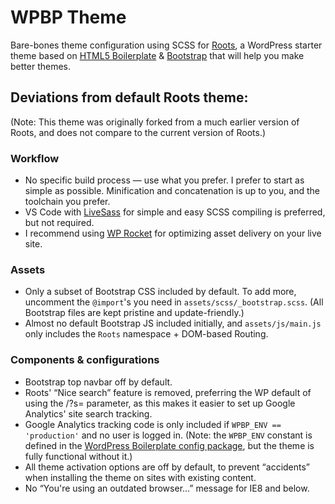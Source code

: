 # WPBP Theme

Bare-bones theme configuration using SCSS for [Roots](http://roots.io/), a WordPress starter theme based on [HTML5 Boilerplate](http://html5boilerplate.com/) & [Bootstrap](http://getbootstrap.com/) that will help you make better themes.

## Deviations from default Roots theme:

(Note: This theme was originally forked from a much earlier version of Roots, and does not compare to the current version of Roots.)

### Workflow
* No specific build process — use what you prefer. I prefer to start as simple as possible. Minification and concatenation is up to you, and the toolchain you prefer.
* VS Code with [LiveSass](https://marketplace.visualstudio.com/items?itemName=ritwickdey.live-sass) for simple and easy SCSS compiling is preferred, but not required.
* I recommend using [WP Rocket](https://wp-rocket.me/) for optimizing asset delivery on your live site.


### Assets
* Only a subset of Bootstrap CSS included by default. To add more, uncomment the `@import`'s you need in `assets/scss/_bootstrap.scss`. (All Bootstrap files are kept pristine and update-friendly.)
* Almost no default Bootstrap JS included initially, and `assets/js/main.js` only includes the `Roots` namespace + DOM-based Routing.

### Components & configurations
* Bootstrap top navbar off by default.
* Roots' “Nice search” feature is removed, preferring the WP default of using the /?s= parameter, as this makes it easier to set up Google Analytics' site search tracking.
* Google Analytics tracking code is only included if `WPBP_ENV == 'production'` and no user is logged in. (Note: the `WPBP_ENV` constant is defined in the [WordPress Boilerplate config package](https://github.com/cabgfx/wpbp-config), but the theme is fully functional without it.)
* All theme activation options are off by default, to prevent “accidents” when installing the theme on sites with existing content.
* No “You're using an outdated browser…” message for IE8 and below.
